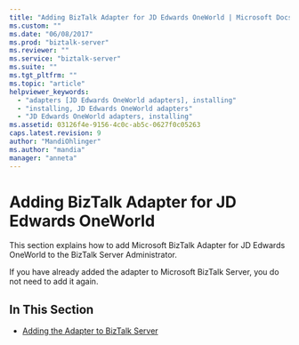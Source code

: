 ```yaml
---
title: "Adding BizTalk Adapter for JD Edwards OneWorld | Microsoft Docs"
ms.custom: ""
ms.date: "06/08/2017"
ms.prod: "biztalk-server"
ms.reviewer: ""
ms.service: "biztalk-server"
ms.suite: ""
ms.tgt_pltfrm: ""
ms.topic: "article"
helpviewer_keywords: 
  - "adapters [JD Edwards OneWorld adapters], installing"
  - "installing, JD Edwards OneWorld adapters"
  - "JD Edwards OneWorld adapters, installing"
ms.assetid: 03126f4e-9156-4c0c-ab5c-0627f0c05263
caps.latest.revision: 9
author: "MandiOhlinger"
ms.author: "mandia"
manager: "anneta"
---
```

# Adding BizTalk Adapter for JD Edwards OneWorld
This section explains how to add Microsoft BizTalk Adapter for JD Edwards OneWorld to the BizTalk Server Administrator.  
  
 If you have already added the adapter to Microsoft BizTalk Server, you do not need to add it again.  
  
## In This Section  
  
-   [Adding the Adapter to BizTalk Server](../core/adding-the-adapter-to-biztalk-server.md)